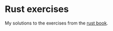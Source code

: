 # Rust exercises

My solutions to the exercises from the [rust book]("https://doc.rust-lang.org/book/").
